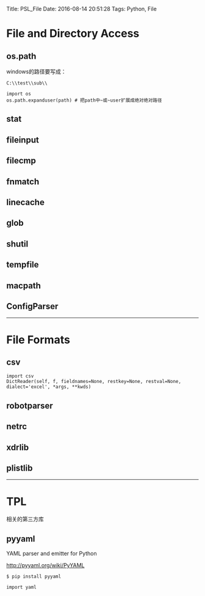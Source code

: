 Title: PSL_File
Date: 2016-08-14 20:51:28
Tags: Python, File



# File and Directory Access

## os.path

windows的路径要写成：

    C:\\test\\sub\\

    import os
    os.path.expanduser(path) # 把path中~或~user扩展成绝对绝对路径

## stat

## fileinput

## filecmp

## fnmatch

## linecache

## glob

## shutil

## tempfile

## macpath

## ConfigParser

***

# File Formats

## csv

    import csv
    DictReader(self, f, fieldnames=None, restkey=None, restval=None, dialect='excel', *args, **kwds)

## robotparser

## netrc

## xdrlib

## plistlib

***

# TPL

相关的第三方库

## pyyaml

YAML parser and emitter for Python

<http://pyyaml.org/wiki/PyYAML>

    $ pip install pyyaml

    import yaml
